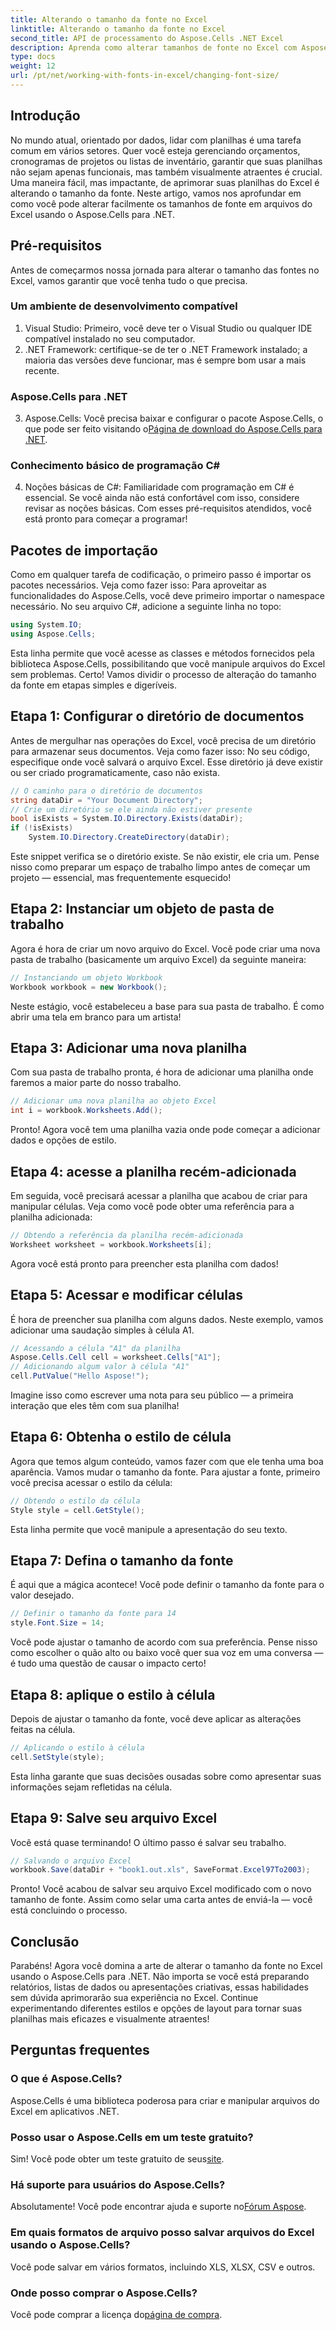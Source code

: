 ```yaml
---
title: Alterando o tamanho da fonte no Excel
linktitle: Alterando o tamanho da fonte no Excel
second_title: API de processamento do Aspose.Cells .NET Excel
description: Aprenda como alterar tamanhos de fonte no Excel com Aspose.Cells para .NET. Este guia fácil o orienta passo a passo na codificação para tornar suas planilhas mais atraentes.
type: docs
weight: 12
url: /pt/net/working-with-fonts-in-excel/changing-font-size/
---
```

## Introdução
No mundo atual, orientado por dados, lidar com planilhas é uma tarefa comum em vários setores. Quer você esteja gerenciando orçamentos, cronogramas de projetos ou listas de inventário, garantir que suas planilhas não sejam apenas funcionais, mas também visualmente atraentes é crucial. Uma maneira fácil, mas impactante, de aprimorar suas planilhas do Excel é alterando o tamanho da fonte. Neste artigo, vamos nos aprofundar em como você pode alterar facilmente os tamanhos de fonte em arquivos do Excel usando o Aspose.Cells para .NET. 
## Pré-requisitos
Antes de começarmos nossa jornada para alterar o tamanho das fontes no Excel, vamos garantir que você tenha tudo o que precisa.
### Um ambiente de desenvolvimento compatível
1. Visual Studio: Primeiro, você deve ter o Visual Studio ou qualquer IDE compatível instalado no seu computador.
2. .NET Framework: certifique-se de ter o .NET Framework instalado; a maioria das versões deve funcionar, mas é sempre bom usar a mais recente.
### Aspose.Cells para .NET
3.  Aspose.Cells: Você precisa baixar e configurar o pacote Aspose.Cells, o que pode ser feito visitando o[Página de download do Aspose.Cells para .NET](https://releases.aspose.com/cells/net/).
### Conhecimento básico de programação C#
4. Noções básicas de C#: Familiaridade com programação em C# é essencial. Se você ainda não está confortável com isso, considere revisar as noções básicas. 
Com esses pré-requisitos atendidos, você está pronto para começar a programar!
## Pacotes de importação
Como em qualquer tarefa de codificação, o primeiro passo é importar os pacotes necessários. Veja como fazer isso:
Para aproveitar as funcionalidades do Aspose.Cells, você deve primeiro importar o namespace necessário. No seu arquivo C#, adicione a seguinte linha no topo:
```csharp
using System.IO;
using Aspose.Cells;
```
Esta linha permite que você acesse as classes e métodos fornecidos pela biblioteca Aspose.Cells, possibilitando que você manipule arquivos do Excel sem problemas.
Certo! Vamos dividir o processo de alteração do tamanho da fonte em etapas simples e digeríveis. 
## Etapa 1: Configurar o diretório de documentos
Antes de mergulhar nas operações do Excel, você precisa de um diretório para armazenar seus documentos. Veja como fazer isso:
No seu código, especifique onde você salvará o arquivo Excel. Esse diretório já deve existir ou ser criado programaticamente, caso não exista. 
```csharp
// O caminho para o diretório de documentos
string dataDir = "Your Document Directory";
// Crie um diretório se ele ainda não estiver presente
bool isExists = System.IO.Directory.Exists(dataDir);
if (!isExists)
    System.IO.Directory.CreateDirectory(dataDir);
```
Este snippet verifica se o diretório existe. Se não existir, ele cria um. Pense nisso como preparar um espaço de trabalho limpo antes de começar um projeto — essencial, mas frequentemente esquecido!
## Etapa 2: Instanciar um objeto de pasta de trabalho
Agora é hora de criar um novo arquivo do Excel. 
Você pode criar uma nova pasta de trabalho (basicamente um arquivo Excel) da seguinte maneira:
```csharp
// Instanciando um objeto Workbook
Workbook workbook = new Workbook();
```
Neste estágio, você estabeleceu a base para sua pasta de trabalho. É como abrir uma tela em branco para um artista!
## Etapa 3: Adicionar uma nova planilha
Com sua pasta de trabalho pronta, é hora de adicionar uma planilha onde faremos a maior parte do nosso trabalho.
```csharp
// Adicionar uma nova planilha ao objeto Excel
int i = workbook.Worksheets.Add();
```
Pronto! Agora você tem uma planilha vazia onde pode começar a adicionar dados e opções de estilo.
## Etapa 4: acesse a planilha recém-adicionada
Em seguida, você precisará acessar a planilha que acabou de criar para manipular células.
Veja como você pode obter uma referência para a planilha adicionada:
```csharp
// Obtendo a referência da planilha recém-adicionada
Worksheet worksheet = workbook.Worksheets[i];
```
Agora você está pronto para preencher esta planilha com dados!
## Etapa 5: Acessar e modificar células
É hora de preencher sua planilha com alguns dados.
Neste exemplo, vamos adicionar uma saudação simples à célula A1. 
```csharp
// Acessando a célula "A1" da planilha
Aspose.Cells.Cell cell = worksheet.Cells["A1"];
// Adicionando algum valor à célula "A1"
cell.PutValue("Hello Aspose!");
```
Imagine isso como escrever uma nota para seu público — a primeira interação que eles têm com sua planilha!
## Etapa 6: Obtenha o estilo de célula 
Agora que temos algum conteúdo, vamos fazer com que ele tenha uma boa aparência. Vamos mudar o tamanho da fonte.
Para ajustar a fonte, primeiro você precisa acessar o estilo da célula:
```csharp
// Obtendo o estilo da célula
Style style = cell.GetStyle();
```
Esta linha permite que você manipule a apresentação do seu texto. 
## Etapa 7: Defina o tamanho da fonte
É aqui que a mágica acontece! Você pode definir o tamanho da fonte para o valor desejado.
```csharp
// Definir o tamanho da fonte para 14
style.Font.Size = 14;
```
Você pode ajustar o tamanho de acordo com sua preferência. Pense nisso como escolher o quão alto ou baixo você quer sua voz em uma conversa — é tudo uma questão de causar o impacto certo!
## Etapa 8: aplique o estilo à célula
Depois de ajustar o tamanho da fonte, você deve aplicar as alterações feitas na célula.
```csharp
// Aplicando o estilo à célula
cell.SetStyle(style);
```
Esta linha garante que suas decisões ousadas sobre como apresentar suas informações sejam refletidas na célula. 
## Etapa 9: Salve seu arquivo Excel
Você está quase terminando! O último passo é salvar seu trabalho.
```csharp
// Salvando o arquivo Excel
workbook.Save(dataDir + "book1.out.xls", SaveFormat.Excel97To2003);
```
Pronto! Você acabou de salvar seu arquivo Excel modificado com o novo tamanho de fonte. Assim como selar uma carta antes de enviá-la — você está concluindo o processo.
## Conclusão
Parabéns! Agora você domina a arte de alterar o tamanho da fonte no Excel usando o Aspose.Cells para .NET. Não importa se você está preparando relatórios, listas de dados ou apresentações criativas, essas habilidades sem dúvida aprimorarão sua experiência no Excel. Continue experimentando diferentes estilos e opções de layout para tornar suas planilhas mais eficazes e visualmente atraentes!
## Perguntas frequentes
### O que é Aspose.Cells?
Aspose.Cells é uma biblioteca poderosa para criar e manipular arquivos do Excel em aplicativos .NET.
### Posso usar o Aspose.Cells em um teste gratuito?
 Sim! Você pode obter um teste gratuito de seus[site](https://releases.aspose.com/).
### Há suporte para usuários do Aspose.Cells?
 Absolutamente! Você pode encontrar ajuda e suporte no[Fórum Aspose](https://forum.aspose.com/c/cells/9).
### Em quais formatos de arquivo posso salvar arquivos do Excel usando o Aspose.Cells?
Você pode salvar em vários formatos, incluindo XLS, XLSX, CSV e outros.
### Onde posso comprar o Aspose.Cells?
 Você pode comprar a licença do[página de compra](https://purchase.aspose.com/buy).